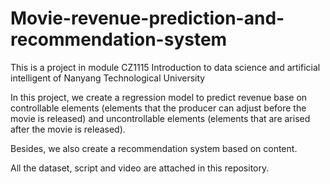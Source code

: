 # Movie-revenue-prediction-and-recommendation-system

This is a project in module CZ1115 Introduction to data science and artificial intelligent of Nanyang Technological University

In this project, we create a regression model to predict revenue base on controllable elements (elements that the producer can adjust before the movie is released) and uncontrollable elements (elements that are arised after the movie is released).

Besides, we also create a recommendation system based on content. 

All the dataset, script and video are attached in this repository.
